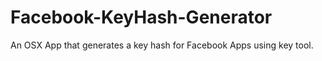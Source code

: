 # Facebook-KeyHash-Generator
An OSX App that generates a key hash for Facebook Apps using key tool.
